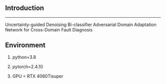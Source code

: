 
## Introduction
-----------------------------------------
Uncertainty-guided Denoising Bi-classifier Adversarial Domain Adaptation Network for Cross-Domain Fault Diagnosis

## Environment
1. python=3.8 

2. pytorch=2.4.10  

3. GPU = RTX 4060Tisuper









